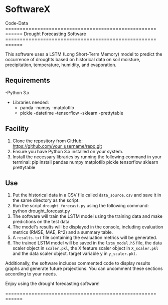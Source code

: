 # SoftwareX
Code-Data
==================================================== ======
Drought Forecasting Software
==================================================== ======

This software uses a LSTM (Long Short-Term Memory) model to predict the occurrence of droughts based on historical data on soil moisture, precipitation, temperature, humidity, and evaporation.

Requirements
----------
-Python 3.x
- Libraries needed:
     - panda
     -numpy
     -matplotlib
     - pickle
     -datetime
     -tensorflow
     -sklearn
     -prettytable

Facility
-----------
1. Clone the repository from GitHub: https://github.com/your_username/repo.git
2. Ensure you have Python 3.x installed on your system.
3. Install the necessary libraries by running the following command in your terminal: pip install pandas numpy matplotlib pickle tensorflow sklearn prettytable


Use
---
1. Put the historical data in a CSV file called `data_source.csv` and save it in the same directory as the script.
2. Run the script `drought_forecast.py` using the following command: python drought_forecast.py
3. The software will train the LSTM model using the training data and make predictions on the test data.
4. The model's results will be displayed in the console, including evaluation metrics (RMSE, MAE, R^2) and a summary table.
5. A `results.txt` file containing the evaluation metrics will be generated.
6. The trained LSTM model will be saved in the `lstm_model.h5` file, the data scaler object in `scaler.pkl`, the X feature scaler object in `X_scaler.pkl` and the data scaler object. target variable y in `y_scaler.pkl`.

Additionally, the software includes commented code to display results graphs and generate future projections. You can uncomment these sections according to your needs.

Enjoy using the drought forecasting software!

==================================================== ======

